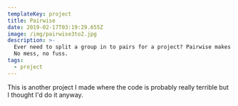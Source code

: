 ```yaml
---
templateKey: project
title: Pairwise
date: 2019-02-17T03:19:29.655Z
image: /img/pairwise3to2.jpg
description: >-
  Ever need to split a group in to pairs for a project? Pairwise makes it easy.
  No mess, no fuss.
tags:
  - project
---
```

This is another project I made where the code is probably really terrible but I thought I'd do it anyway.
